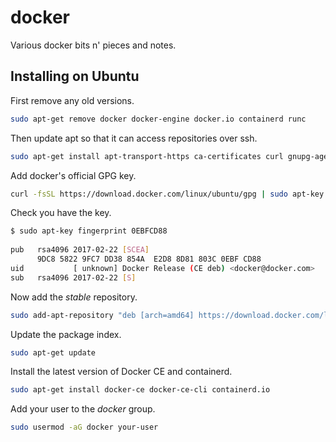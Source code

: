 # docker
Various docker bits n' pieces and notes.

## Installing on Ubuntu
First remove any old versions.
```bash
sudo apt-get remove docker docker-engine docker.io containerd runc
```
Then update apt so that it can access repositories over ssh.
```bash
sudo apt-get install apt-transport-https ca-certificates curl gnupg-agent software-properties-common
```
Add docker's official GPG key.
```bash
curl -fsSL https://download.docker.com/linux/ubuntu/gpg | sudo apt-key add -
```
Check you have the key.
```bash
$ sudo apt-key fingerprint 0EBFCD88
    
pub   rsa4096 2017-02-22 [SCEA]
      9DC8 5822 9FC7 DD38 854A  E2D8 8D81 803C 0EBF CD88
uid           [ unknown] Docker Release (CE deb) <docker@docker.com>
sub   rsa4096 2017-02-22 [S]
```
Now add the *stable* repository.
```bash
sudo add-apt-repository "deb [arch=amd64] https://download.docker.com/linux/ubuntu $(lsb_release -cs) stable"
```
Update the package index.
```bash
sudo apt-get update
```
Install the latest version of Docker CE and containerd.
```bash
sudo apt-get install docker-ce docker-ce-cli containerd.io
```
Add your user to the *docker* group.
```bash
sudo usermod -aG docker your-user
```
